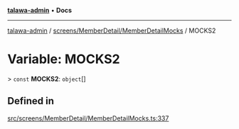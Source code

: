 [**talawa-admin**](../../../../README.md) • **Docs**

***

[talawa-admin](../../../../modules.md) / [screens/MemberDetail/MemberDetailMocks](../README.md) / MOCKS2

# Variable: MOCKS2

\> `const` **MOCKS2**: `object`[]

## Defined in

[src/screens/MemberDetail/MemberDetailMocks.ts:337](https://github.com/PalisadoesFoundation/talawa-admin/blob/b465221425f3dcc638f77fbf5f1ccedb8e0dd082/src/screens/MemberDetail/MemberDetailMocks.ts#L337)
